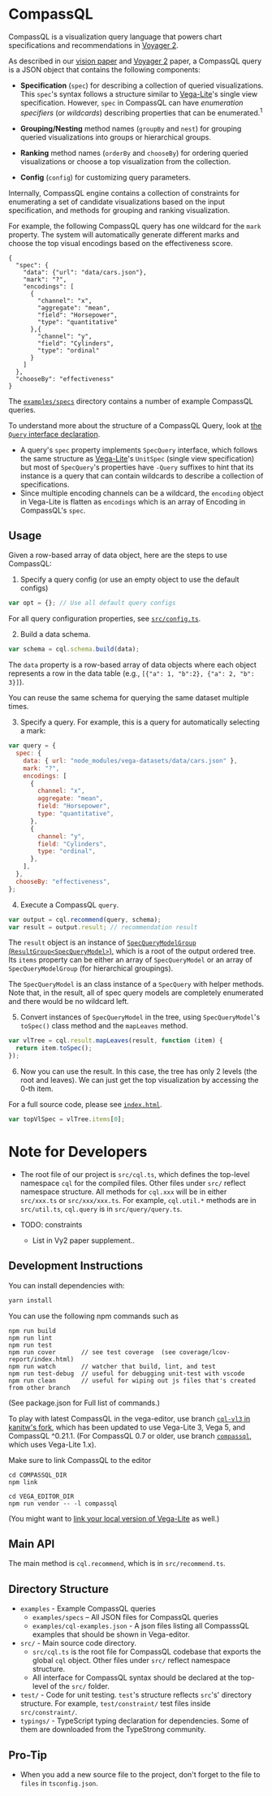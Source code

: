 # CompassQL

CompassQL is a visualization query language that powers chart specifications and recommendations in [Voyager 2](https://github.com/vega/voyager2).

As described in our [vision paper](https://idl.cs.washington.edu/papers/compassql) and [Voyager 2](https://idl.cs.washington.edu/papers/voyager2) paper, a CompassQL query is a JSON object that contains the following components:

- **Specification** (`spec`) for describing a collection of queried visualizations. This `spec`'s syntax follows a structure similar to [Vega-Lite](https://vega.github.io/vega-lite)'s single view specification. However, `spec` in CompassQL can have _enumeration specifiers_ (or _wildcards_) describing properties that can be enumerated.<sup>1</sup>

- **Grouping/Nesting** method names (`groupBy` and `nest`) for grouping queried visualizations into groups or hierarchical groups.

- **Ranking** method names (`orderBy` and `chooseBy`) for ordering queried visualizations or choose a top visualization from the collection.

- **Config** (`config`) for customizing query parameters.

Internally, CompassQL engine contains a collection of constraints for enumerating a set of candidate visualizations based on the input specification, and methods for grouping and ranking visualization.

For example, the following CompassQL query has one wildcard for the `mark` property. The system will automatically generate different marks and choose the top visual encodings based on the effectiveness score.

```
{
  "spec": {
    "data": {"url": "data/cars.json"},
    "mark": "?",
    "encodings": [
      {
        "channel": "x",
        "aggregate": "mean",
        "field": "Horsepower",
        "type": "quantitative"
      },{
        "channel": "y",
        "field": "Cylinders",
        "type": "ordinal"
      }
    ]
  },
  "chooseBy": "effectiveness"
}
```

The [`examples/specs`](https://github.com/vega/compassql/tree/master/examples/specs) directory contains a number of example CompassQL queries.

To understand more about the structure of a CompassQL Query, look at [the `Query` interface declaration](https://github.com/vega/compassql/blob/master/src/query/query.ts).

- A query's `spec` property implements `SpecQuery` interface, which follows the same structure as [Vega-Lite](https://github.com/vega/vega-lite)'s `UnitSpec` (single view specification) but most of `SpecQuery`'s properties have `-Query` suffixes to hint that its instance is a query that can contain wildcards to describe a collection of specifications.
- Since multiple encoding channels can be a wildcard, the `encoding` object in Vega-Lite is flatten as `encodings` which is an array of Encoding in CompassQL's `spec`.

## Usage

Given a row-based array of data object, here are the steps to use CompassQL:

1. Specify a query config (or use an empty object to use the default configs)

```js
var opt = {}; // Use all default query configs
```

For all query configuration properties, see [`src/config.ts`](https://github.com/vega/compassql/blob/master/src/config.ts).

2. Build a data schema.

```js
var schema = cql.schema.build(data);
```

The `data` property is a row-based array of data objects where each object represents a row in the data table (e.g., `[{"a": 1, "b":2}, {"a": 2, "b": 3}]`).

You can reuse the same schema for querying the same dataset multiple times.

3. Specify a query. For example, this is a query for automatically selecting a mark:

```js
var query = {
  spec: {
    data: { url: "node_modules/vega-datasets/data/cars.json" },
    mark: "?",
    encodings: [
      {
        channel: "x",
        aggregate: "mean",
        field: "Horsepower",
        type: "quantitative",
      },
      {
        channel: "y",
        field: "Cylinders",
        type: "ordinal",
      },
    ],
  },
  chooseBy: "effectiveness",
};
```

4. Execute a CompassQL `query`.

```js
var output = cql.recommend(query, schema);
var result = output.result; // recommendation result
```

The `result` object is an instance of [`SpecQueryModelGroup` (`ResultGroup<SpecQueryModel>`)](https://github.com/vega/compassql/blob/master/src/resultgroup.ts), which is a root of the output ordered tree. Its `items` property can be either an array of `SpecQueryModel` or an array of `SpecQueryModelGroup` (for hierarchical groupings).

The `SpecQueryModel` is an class instance of a `SpecQuery` with helper methods. Note that, in the result, all of spec query models are completely enumerated and there would be no wildcard left.

5. Convert instances of `SpecQueryModel` in the tree, using `SpecQueryModel`'s `toSpec()` class method and the `mapLeaves` method.

```js
var vlTree = cql.result.mapLeaves(result, function (item) {
  return item.toSpec();
});
```

6. Now you can use the result. In this case, the tree has only 2 levels (the root and leaves). We can just get the top visualization by accessing the 0-th item.

For a full source code, please see [`index.html`](https://github.com/vega/compassql/blob/master/index.html).

```js
var topVlSpec = vlTree.items[0];
```

# Note for Developers

- The root file of our project is `src/cql.ts`, which defines the top-level namespace `cql` for the compiled files. Other files under `src/` reflect namespace structure. All methods for `cql.xxx` will be in either `src/xxx.ts` or `src/xxx/xxx.ts`. For example, `cql.util.*` methods are in `src/util.ts`, `cql.query` is in `src/query/query.ts`.

- TODO: constraints
  - List in Vy2 paper supplement..

## Development Instructions

You can install dependencies with:

```sh
yarn install
```

You can use the following npm commands such as

```
npm run build
npm run lint
npm run test
npm run cover       // see test coverage  (see coverage/lcov-report/index.html)
npm run watch       // watcher that build, lint, and test
npm run test-debug  // useful for debugging unit-test with vscode
npm run clean       // useful for wiping out js files that's created from other branch
```

(See package.json for Full list of commands.)

To play with latest CompassQL in the vega-editor, use branch [`cql-vl3` in kanitw's fork](http://github.com/kanitw/vega-editor/), which has been updated to use Vega-Lite 3, Vega 5, and CompassQL ^0.21.1. (For CompassQL 0.7 or older, use branch [`compassql`](https://github.com/vega/vega-editor/tree/compassql), which uses Vega-Lite 1.x).

Make sure to link CompassQL to the editor

```
cd COMPASSQL_DIR
npm link

cd VEGA_EDITOR_DIR
npm run vendor -- -l compassql
```

(You might want to [link your local version of Vega-Lite](https://github.com/vega/vega-editor/tree/compassql#local-testing--debugging) as well.)

## Main API

The main method is `cql.recommend`, which is in `src/recommend.ts`.

## Directory Structure

- `examples` - Example CompassQL queries
  - `examples/specs` – All JSON files for CompassQL queries
  - `examples/cql-examples.json` - A json files listing all CompasssQL examples that should be shown in Vega-editor.
- `src/` - Main source code directory.
  - `src/cql.ts` is the root file for CompassQL codebase that exports the global `cql` object. Other files under `src/` reflect namespace structure.
  - All interface for CompassQL syntax should be declared at the top-level of the `src/` folder.
- `test/` - Code for unit testing. `test`'s structure reflects `src`'s' directory structure. For example, `test/constraint/` test files inside `src/constraint/`.
- `typings/` - TypeScript typing declaration for dependencies. Some of them are downloaded from the TypeStrong community.

## Pro-Tip

- When you add a new source file to the project, don't forget to the file to `files` in `tsconfig.json`.
